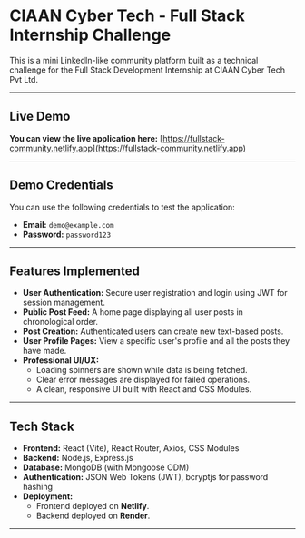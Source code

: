 # CIAAN Cyber Tech - Full Stack Internship Challenge

This is a mini LinkedIn-like community platform built as a technical challenge for the Full Stack Development Internship at CIAAN Cyber Tech Pvt Ltd.

---

## Live Demo

**You can view the live application here:** [https://fullstack-community.netlify.app](https://fullstack-community.netlify.app)

---

## Demo Credentials

You can use the following credentials to test the application:
- **Email:** `demo@example.com`
- **Password:** `password123`

---

## Features Implemented

-   **User Authentication:** Secure user registration and login using JWT for session management.
-   **Public Post Feed:** A home page displaying all user posts in chronological order.
-   **Post Creation:** Authenticated users can create new text-based posts.
-   **User Profile Pages:** View a specific user's profile and all the posts they have made.
-   **Professional UI/UX:**
    -   Loading spinners are shown while data is being fetched.
    -   Clear error messages are displayed for failed operations.
    -   A clean, responsive UI built with React and CSS Modules.

---

## Tech Stack

-   **Frontend:** React (Vite), React Router, Axios, CSS Modules
-   **Backend:** Node.js, Express.js
-   **Database:** MongoDB (with Mongoose ODM)
-   **Authentication:** JSON Web Tokens (JWT), bcryptjs for password hashing
-   **Deployment:**
    -   Frontend deployed on **Netlify**.
    -   Backend deployed on **Render**.

---
